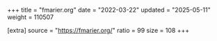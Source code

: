 +++
title = "fmarier.org"
date = "2022-03-22"
updated = "2025-05-11"
weight = 110507

[extra]
source = "https://fmarier.org/"
ratio = 99
size = 108
+++
